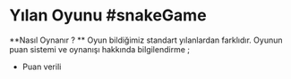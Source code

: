 # Yılan Oyunu  #snakeGame

 **Nasıl Oynanır ? **
 Oyun bildiğimiz standart yılanlardan farklıdır. Oyunun puan sistemi ve oynanışı hakkında bilgilendirme ;
 

 - Puan verili

<!--stackedit_data:
eyJoaXN0b3J5IjpbLTUzODk1OTIyNCwtMTkzODI2NDc2OV19
-->
